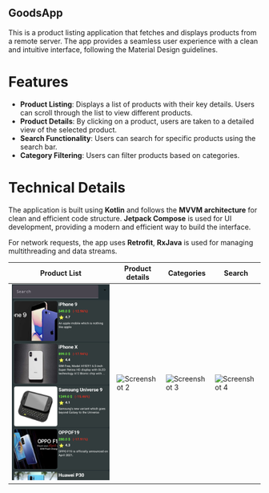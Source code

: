 ## GoodsApp

This is a product listing application that fetches and displays products from a remote server. The app provides a seamless user experience with a clean and intuitive interface, following the Material Design guidelines.

# Features

- **Product Listing**: Displays a list of products with their key details. Users can scroll through the list to view different products.
- **Product Details**: By clicking on a product, users are taken to a detailed view of the selected product.
- **Search Functionality**: Users can search for specific products using the search bar.
- **Category Filtering**: Users can filter products based on categories.

# Technical Details

The application is built using **Kotlin** and follows the **MVVM architecture** for clean and efficient code structure. **Jetpack Compose** is used for UI development, providing a modern and efficient way to build the interface.

For network requests, the app uses **Retrofit**, **RxJava** is used for managing multithreading and data streams.

| Product List                                                 | Product details                                              | Categories                                                   | Search                                                       |
|--------------------------------------------------------------|--------------------------------------------------------------|--------------------------------------------------------------|--------------------------------------------------------------|
| ![Screenshot 1](/screenshots/Screenshot_20240312-133233.png) | ![Screenshot 2](/screenshots/Screenshot_20240312-133323.png) | ![Screenshot 3](/screenshots/Screenshot_20240312-134403.png) | ![Screenshot 4](/screenshots/Screenshot_20240312-134443.png) |

